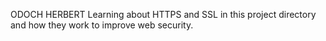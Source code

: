 ODOCH HERBERT
Learning about HTTPS and SSL in this project directory and how they work to improve web security.